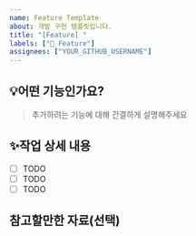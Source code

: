 ```yaml
---
name: Feature Template
about: 개발 구현 템플릿입니다.
title: "[Feature] "
labels: ["🌈 Feature"]
assignees: ["YOUR_GITHUB_USERNAME"]
---
```


## 💡어떤 기능인가요?

> 추가하려는 기능에 대해 간결하게 설명해주세요

## ✨작업 상세 내용

- [ ] TODO
- [ ] TODO
- [ ] TODO

## 참고할만한 자료(선택)
